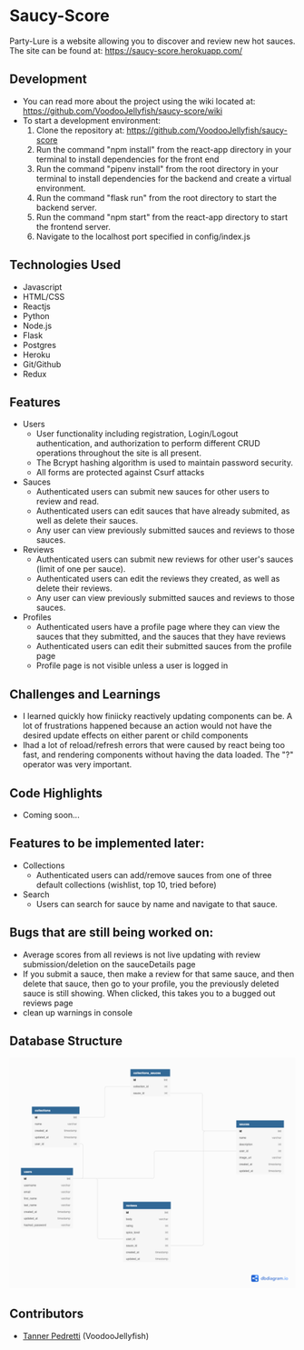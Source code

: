 # Saucy-Score

Party-Lure is a website allowing you to discover and review new hot sauces. The site can be found at: https://saucy-score.herokuapp.com/

## Development
* You can read more about the project using the wiki located at: https://github.com/VoodooJellyfish/saucy-score/wiki
* To start a development environment:
    1. Clone the repository at: https://github.com/VoodooJellyfish/saucy-score
    2. Run the command "npm install" from the react-app directory in your terminal to install dependencies for the front end
    3. Run the command "pipenv install" from the root directory in your terminal to install dependencies for the backend and create a virtual environment.
    4. Run the command "flask run" from the root directory to start the backend server.
    5. Run the command "npm start" from the react-app directory to start the frontend server.
    6. Navigate to the localhost port specified in config/index.js

## Technologies Used
* Javascript
* HTML/CSS
* Reactjs
* Python
* Node.js
* Flask
* Postgres
* Heroku
* Git/Github
* Redux

##  Features
* Users
    * User functionality including registration, Login/Logout authentication, and authorization to perform different CRUD operations throughout the site is all present.
    * The Bcrypt hashing algorithm is used to maintain password security.
    * All forms are protected against Csurf attacks
* Sauces
    * Authenticated users can submit new sauces for other users to review and read.
    * Authenticated users can edit sauces that have already submited, as well as delete their sauces.
    * Any user can view previously submitted sauces and reviews to those sauces.
* Reviews
    * Authenticated users can submit new reviews for other user's sauces (limit of one per sauce).
    * Authenticated users can edit the reviews they created, as well as delete their reviews.
    * Any user can view previously submitted sauces and reviews to those sauces.
* Profiles
    * Authenticated users have a profile page where they can view the sauces that they submitted, and the sauces that they have reviews
    * Authenticated users can edit their submitted sauces from the profile page
    * Profile page is not visible unless a user is logged in

 
## Challenges and Learnings
* I learned quickly how finiicky reactively updating components can be.  A lot of frustrations happened because an action would not have the desired update effects on either parent or child components
* Ihad a lot of reload/refresh errors that were caused by react being too fast, and rendering components without having the data loaded. The "?" operator was very important.


## Code Highlights
   * Coming soon...

## Features to be implemented later: 
  * Collections
    * Authenticated users can add/remove sauces from one of three default collections (wishlist, top 10, tried before)
  * Search
    * Users can search for sauce by name and navigate to that sauce. 
  

## Bugs that are still being worked on: 
  - Average scores from all reviews is not live updating with review submission/deletion on the sauceDetails page
  - If you submit a sauce, then make a review for that same sauce, and then delete that sauce, then go to your profile, you the previously deleted sauce is still showing. When clicked, this takes you to a bugged out reviews page
  - clean up warnings in console
## Database Structure
![](https://github.com/VoodooJellyfish/saucy-score/blob/main/visuals/sauceDiagram.png)

## Contributors
* [Tanner Pedretti](https://github.com/VoodooJellyfish) (VoodooJellyfish)
